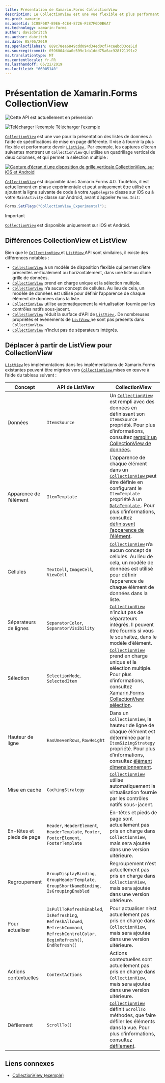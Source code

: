 ```yaml
---
title: Présentation de Xamarin.Forms CollectionView
description: Le CollectionView est une vue flexible et plus performant pour la présentation des listes de données à l’aide des spécifications de mise en page différente.
ms.prod: xamarin
ms.assetid: 5C08F687-B9E6-4CE4-8726-F287F6D0B6A7
ms.technology: xamarin-forms
author: davidbritch
ms.author: dabritch
ms.date: 05/06/2019
ms.openlocfilehash: 889c78ea6849cdd094d34ed0cf74ceebd33ce51d
ms.sourcegitcommit: 0596004d4a0e599c1da1ddd75a6ac928f21191c2
ms.translationtype: MT
ms.contentlocale: fr-FR
ms.lasthandoff: 05/22/2019
ms.locfileid: "66005140"
---
```

# <a name="xamarinforms-collectionview-introduction"></a>Présentation de Xamarin.Forms CollectionView

![](~/media/shared/preview.png "Cette API est actuellement en préversion")

[![Télécharger l’exemple](~/media/shared/download.png) Télécharger l’exemple](https://github.com/xamarin/xamarin-forms-samples/tree/master/UserInterface/CollectionViewDemos/)

[`CollectionView`](xref:Xamarin.Forms.CollectionView) est une vue pour la présentation des listes de données à l’aide de spécifications de mise en page différente. Il vise à fournir la plus flexible et performante devoir [ `ListView` ](xref:Xamarin.Forms.ListView). Par exemple, les captures d’écran suivantes montrent un `CollectionView` qui utilise un quadrillage vertical de deux colonnes, et qui permet la sélection multiple :

[![Capture d’écran d’une disposition de grille verticale CollectionView, sur iOS et Android](introduction-images/verticalgrid-multipleselection.png "mise en page de grille verticale CollectionView avec la sélection multiple")](introduction-images/verticalgrid-multipleselection-large.png#lightbox "mise en page de grille verticale CollectionView avec sélection multiple")

[`CollectionView`](xref:Xamarin.Forms.CollectionView) est disponible dans Xamarin.Forms 4.0. Toutefois, il est actuellement en phase expérimentale et peut uniquement être utilisé en ajoutant la ligne suivante de code à votre `AppDelegate` classe sur iOS ou à votre `MainActivity` classe sur Android, avant d’appeler `Forms.Init`:

```csharp
Forms.SetFlags("CollectionView_Experimental");
```

> [!IMPORTANT]
> [`CollectionView`](xref:Xamarin.Forms.CollectionView) est disponible uniquement sur iOS et Android.

## <a name="collectionview-and-listview-differences"></a>Différences CollectionView et ListView

Bien que le [ `CollectionView` ](xref:Xamarin.Forms.CollectionView) et [ `ListView` ](xref:Xamarin.Forms.ListView) API sont similaires, il existe des différences notables :

- [`CollectionView`](xref:Xamarin.Forms.CollectionView) a un modèle de disposition flexible qui permet d’être présentés verticalement ou horizontalement, dans une liste ou d’une grille de données.
- [`CollectionView`](xref:Xamarin.Forms.CollectionView) prend en charge unique et la sélection multiple.
- [`CollectionView`](xref:Xamarin.Forms.CollectionView) n’a aucun concept de cellules. Au lieu de cela, un modèle de données est utilisé pour définir l’apparence de chaque élément de données dans la liste.
- [`CollectionView`](xref:Xamarin.Forms.CollectionView) utilise automatiquement la virtualisation fournie par les contrôles natifs sous-jacent.
- [`CollectionView`](xref:Xamarin.Forms.CollectionView) réduit la surface d’API de [ `ListView` ](xref:Xamarin.Forms.ListView). De nombreuses propriétés et événements de [ `ListView` ](xref:Xamarin.Forms.ListView) ne sont pas présents dans `CollectionView`.
- [`CollectionView`](xref:Xamarin.Forms.CollectionView) n’inclut pas de séparateurs intégrés.

## <a name="move-from-listview-to-collectionview"></a>Déplacer à partir de ListView pour CollectionView

[`ListView`](xref:Xamarin.Forms.ListView) les implémentations dans les implémentations de Xamarin.Forms existantes peuvent être migrées vers [ `CollectionView` ](xref:Xamarin.Forms.CollectionView) mises en œuvre à l’aide du tableau suivant :

| Concept | API de ListView | CollectionView |
|---|---|---|
| Données | `ItemsSource` | Un [ `CollectionView` ](xref:Xamarin.Forms.CollectionView) est rempli avec des données en définissant son `ItemsSource` propriété. Pour plus d’informations, consultez [remplir un CollectionView de données](populate-data.md#populate-a-collectionview-with-data). |
| Apparence de l’élément | `ItemTemplate` | L’apparence de chaque élément dans un [ `CollectionView` ](xref:Xamarin.Forms.CollectionView) peut être définie en configurant le `ItemTemplate` propriété à un [ `DataTemplate` ](xref:Xamarin.Forms.DataTemplate). Pour plus d’informations, consultez [définissent l’apparence de l’élément](populate-data.md#define-item-appearance). |
| Cellules | `TextCell`, `ImageCell`, `ViewCell` | [`CollectionView`](xref:Xamarin.Forms.CollectionView) n’a aucun concept de cellules. Au lieu de cela, un modèle de données est utilisé pour définir l’apparence de chaque élément de données dans la liste. |
| Séparateurs de lignes | `SeparatorColor`, `SeparatorVisibility` | [`CollectionView`](xref:Xamarin.Forms.CollectionView) n’inclut pas de séparateurs intégrés. Il peuvent être fournis si vous le souhaitez, dans le modèle d’élément. |
| Sélection | `SelectionMode`, `SelectedItem` | [`CollectionView`](xref:Xamarin.Forms.CollectionView) prend en charge unique et la sélection multiple. Pour plus d’informations, consultez [Xamarin.Forms CollectionView sélection](selection.md). |
| Hauteur de ligne | `HasUnevenRows`, `RowHeight` | Dans un `CollectionView`, la hauteur de ligne de chaque élément est déterminée par le `ItemSizingStrategy` propriété. Pour plus d’informations, consultez [élément dimensionnement](layout.md#item-sizing).|
| Mise en cache | `CachingStrategy` | [`CollectionView`](xref:Xamarin.Forms.CollectionView) utilise automatiquement la virtualisation fournie par les contrôles natifs sous-jacent. |
| En-têtes et pieds de page | `Header`, `HeaderElement`, `HeaderTemplate`, `Footer`, `FooterElement`, `FooterTemplate` | En-têtes et pieds de page sont actuellement pas pris en charge dans `CollectionView`, mais sera ajoutée dans une version ultérieure.|
| Regroupement | `GroupDisplayBinding`, `GroupHeaderTemplate`, `GroupShortNameBinding`, `IsGroupingEnabled` | Regroupement n’est actuellement pas pris en charge dans `CollectionView`, mais sera ajoutée dans une version ultérieure. |
| Pour actualiser | `IsPullToRefreshEnabled`, `IsRefreshing`, `RefreshAllowed`, `RefreshCommand`, `RefreshControlColor`, `BeginRefresh()`, `EndRefresh()` | Pour actualiser n’est actuellement pas pris en charge dans `CollectionView`, mais sera ajoutée dans une version ultérieure. |
| Actions contextuelles | `ContextActions` | Actions contextuelles sont actuellement pas pris en charge dans `CollectionView`, mais sera ajoutée dans une version ultérieure. |
| Défilement | `ScrollTo()` | [`CollectionView`](xref:Xamarin.Forms.CollectionView) définit `ScrollTo` méthodes, que faire défiler les éléments dans la vue. Pour plus d’informations, consultez [défilement](scrolling.md). |

## <a name="related-links"></a>Liens connexes

- [CollectionView (exemple)](https://github.com/xamarin/xamarin-forms-samples/tree/master/UserInterface/CollectionViewDemos/)
